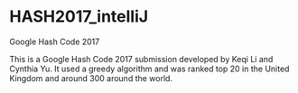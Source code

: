 # HASH2017_intelliJ
Google Hash Code 2017

This is a Google Hash Code 2017 submission developed by Keqi Li and Cynthia Yu.
It used a greedy algorithm and was ranked top 20 in the United Kingdom and around 300 around the world.
